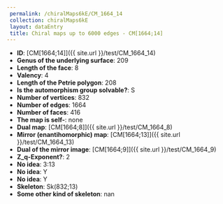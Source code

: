 ```yaml
--- 
 permalink: /chiralMaps6kE/CM_1664_14 
 collection: chiralMaps6kE
 layout: dataEntry
 title: Chiral maps up to 6000 edges - CM[1664;14]
---
```


- **ID**: [CM[1664;14]]({{ site.url }}/test/CM_1664_14)
- **Genus of the underlying surface**: 209
- **Length of the face**: 8
- **Valency**: 4
- **Length of the Petrie polygon**: 208
- **Is the automorphism group solvable?**: S
- **Number of vertices**: 832
- **Number of edges**: 1664
- **Number of faces**: 416
- **The map is self-**: none
- **Dual map**: [CM[1664;8]]({{ site.url }}/test/CM_1664_8)
- **Mirror (enantihomorphic) map**: [CM[1664;13]]({{ site.url }}/test/CM_1664_13)
- **Dual of the mirror image**: [CM[1664;9]]({{ site.url }}/test/CM_1664_9)
- **Z_q-Exponent?**: 2
- **No idea**:  3:13
- **No idea**: Y
- **No idea**: Y
- **Skeleton**: Sk(832;13)
- **Some other kind of skeleton**: nan

